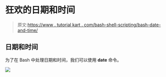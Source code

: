 # 狂欢的日期和时间

> 原文:[https://www . tutorial kart . com/bash-shell-scripting/bash-date-and-time/](https://www.tutorialkart.com/bash-shell-scripting/bash-date-and-time/)

## 日期和时间

为了在 Bash 中处理日期和时间，我们可以使用 **date** 命令。

[![](../Images/925da31b32d6bc3827932f6c8afb11bb.png)](https://www.tutorialkart.com/)